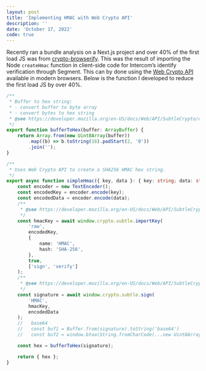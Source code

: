 ```yaml
---
layout: post
title: 'Implementing HMAC with Web Crypto API'
description: ''
date: 'October 17, 2022'
code: true
---
```


Recently ran a bundle analysis on a Next.js project and over 40% of the first load JS was from [crypto-browserify](https://www.npmjs.com/package/crypto-browserify). This was the result of importing the Node `createHmac` function in client-side code for Intercom’s identify verification through Segment. This can by done using the [Web Crypto API](https://developer.mozilla.org/en-US/docs/Web/API/Web_Crypto_API) available in modern browsers. Below is the function I developed to reduce the first load JS by over 40%.

```typescript
/**
 * Buffer to hex string:
 * - convert buffer to byte array
 * - convert bytes to hex string
 * @see https://developer.mozilla.org/en-US/docs/Web/API/SubtleCrypto/digest#converting_a_digest_to_a_hex_string
 */
export function bufferToHex(buffer: ArrayBuffer) {
    return Array.from(new Uint8Array(buffer))
        .map((b) => b.toString(16).padStart(2, '0'))
        .join('');
}

/**
 * Uses Web Crypto API to create a SHA256 HMAC hex string.
 */
export async function simpleHmac({ key, data }: { key: string; data: string }) {
    const encoder = new TextEncoder();
    const encodedKey = encoder.encode(key);
    const encodedData = encoder.encode(data);
    /**
     * @see https://developer.mozilla.org/en-US/docs/Web/API/SubtleCrypto/importKey
     */
    const hmacKey = await window.crypto.subtle.importKey(
        'raw',
        encodedKey,
        {
            name: 'HMAC',
            hash: 'SHA-256',
        },
        true,
        ['sign', 'verify']
    );
    /**
     * @see https://developer.mozilla.org/en-US/docs/Web/API/SubtleCrypto/sign#hmac_2
     */
    const signature = await window.crypto.subtle.sign(
        'HMAC',
        hmacKey,
        encodedData
    );
    //   base64
    //   const buf1 = Buffer.from(signature).toString('base64')
    //   const buf2 = window.btoa(String.fromCharCode(...new Uint8Array(signature)))

    const hex = bufferToHex(signature);

    return { hex };
}

```
